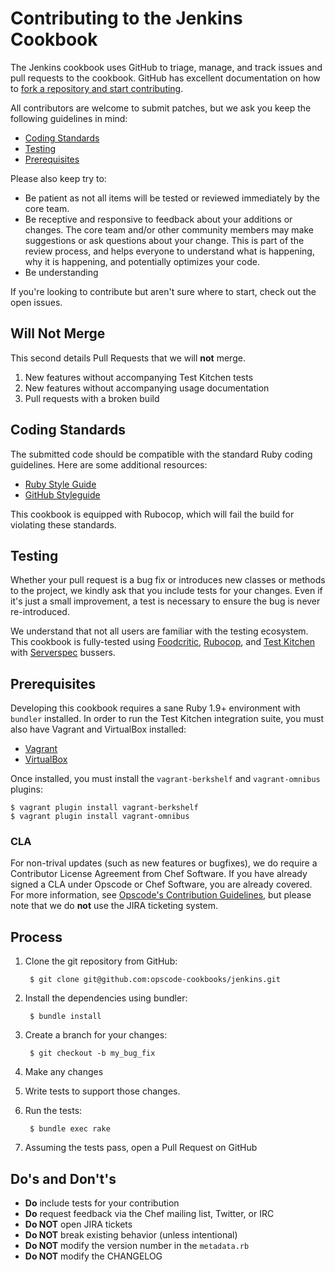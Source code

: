 Contributing to the Jenkins Cookbook
====================================
The Jenkins cookbook uses GitHub to triage, manage, and track issues and pull requests to the cookbook. GitHub has excellent documentation on how to [fork a repository and start contributing](https://help.github.com/articles/fork-a-repo.).

All contributors are welcome to submit patches, but we ask you keep the following guidelines in mind:

- [Coding Standards](#coding-standards)
- [Testing](#testing)
- [Prerequisites](#prerequisites)

Please also keep try to:

- Be patient as not all items will be tested or reviewed immediately by the core team.
- Be receptive and responsive to feedback about your additions or changes. The core team and/or other community members may make suggestions or ask questions about your change. This is part of the review process, and helps everyone to understand what is happening, why it is happening, and potentially optimizes your code.
- Be understanding

If you're looking to contribute but aren't sure where to start, check out the open issues.


Will Not Merge
--------------
This second details Pull Requests that we will **not** merge.

1. New features without accompanying Test Kitchen tests
1. New features without accompanying usage documentation
1. Pull requests with a broken build


Coding Standards
----------------
The submitted code should be compatible with the standard Ruby coding guidelines. Here are some additional resources:

- [Ruby Style Guide](https://github.com/bbatsov/ruby-style-guide)
- [GitHub Styleguide](https://github.com/styleguide/ruby)

This cookbook is equipped with Rubocop, which will fail the build for violating these standards.


Testing
-------
Whether your pull request is a bug fix or introduces new classes or methods to the project, we kindly ask that you include tests for your changes. Even if it's just a small improvement, a test is necessary to ensure the bug is never re-introduced.

We understand that not all users are familiar with the testing ecosystem. This cookbook is fully-tested using [Foodcritic](https://github.com/acrmp/foodcritic), [Rubocop](https://github.com/bbatsov/rubocop), and [Test Kitchen](https://github.com/test-kitchen/test-kitchen) with [Serverspec](https://github.com/serverspec/serverspec) bussers.


Prerequisites
-------------
Developing this cookbook requires a sane Ruby 1.9+ environment with `bundler` installed. In order to run the Test Kitchen integration suite, you must also have Vagrant and VirtualBox installed:

- [Vagrant](https://vagrantup.com)
- [VirtualBox](https://virtualbox.org)

Once installed, you must install the `vagrant-berkshelf` and `vagrant-omnibus` plugins:

    $ vagrant plugin install vagrant-berkshelf
    $ vagrant plugin install vagrant-omnibus

### CLA
For non-trival updates (such as new features or bugfixes), we do require a Contributor License Agreement from Chef Software. If you have already signed a CLA under Opscode or Chef Software, you are already covered. For more information, see [Opscode's Contribution Guidelines](https://wiki.opscode.com/display/chef/How+to+Contribute), but please note that we do **not** use the JIRA ticketing system.


Process
-------
1. Clone the git repository from GitHub:

        $ git clone git@github.com:opscode-cookbooks/jenkins.git

2. Install the dependencies using bundler:

        $ bundle install

3. Create a branch for your changes:

        $ git checkout -b my_bug_fix

4. Make any changes
5. Write tests to support those changes.
6. Run the tests:

        $ bundle exec rake

7. Assuming the tests pass, open a Pull Request on GitHub


Do's and Don't's
----------------
- **Do** include tests for your contribution
- **Do** request feedback via the Chef mailing list, Twitter, or IRC
- **Do NOT** open JIRA tickets
- **Do NOT** break existing behavior (unless intentional)
- **Do NOT** modify the version number in the `metadata.rb`
- **Do NOT** modify the CHANGELOG
